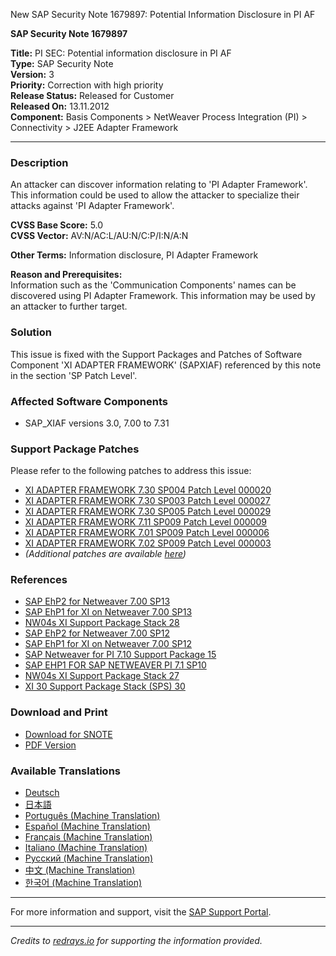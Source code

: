 New SAP Security Note 1679897: Potential Information Disclosure in PI AF

**SAP Security Note 1679897**

**Title:** PI SEC: Potential information disclosure in PI AF  
**Type:** SAP Security Note  
**Version:** 3  
**Priority:** Correction with high priority  
**Release Status:** Released for Customer  
**Released On:** 13.11.2012  
**Component:** Basis Components > NetWeaver Process Integration (PI) > Connectivity > J2EE Adapter Framework

---

### **Description**

An attacker can discover information relating to 'PI Adapter Framework'. This information could be used to allow the attacker to specialize their attacks against 'PI Adapter Framework'.

**CVSS Base Score:** 5.0  
**CVSS Vector:** AV:N/AC:L/AU:N/C:P/I:N/A:N

**Other Terms:** Information disclosure, PI Adapter Framework

**Reason and Prerequisites:**  
Information such as the 'Communication Components' names can be discovered using PI Adapter Framework. This information may be used by an attacker to further target.

### **Solution**

This issue is fixed with the Support Packages and Patches of Software Component 'XI ADAPTER FRAMEWORK' (SAPXIAF) referenced by this note in the section 'SP Patch Level'.

### **Affected Software Components**

- SAP_XIAF versions 3.0, 7.00 to 7.31

### **Support Package Patches**

Please refer to the following patches to address this issue:

- [XI ADAPTER FRAMEWORK 7.30 SP004 Patch Level 000020](https://userapps.support.sap.com/sap/support/swdc/notes?cvnr=01200615320200015134&support_package=SP004&patch_level=000020)
- [XI ADAPTER FRAMEWORK 7.30 SP003 Patch Level 000027](https://userapps.support.sap.com/sap/support/swdc/notes?cvnr=01200615320200015134&support_package=SP003&patch_level=000027)
- [XI ADAPTER FRAMEWORK 7.30 SP005 Patch Level 000029](https://userapps.support.sap.com/sap/support/swdc/notes?cvnr=01200615320200015134&support_package=SP005&patch_level=000029)
- [XI ADAPTER FRAMEWORK 7.11 SP009 Patch Level 000009](https://userapps.support.sap.com/sap/support/swdc/notes?cvnr=01200314690200006988&support_package=SP009&patch_level=000009)
- [XI ADAPTER FRAMEWORK 7.01 SP009 Patch Level 000006](https://userapps.support.sap.com/sap/support/swdc/notes?cvnr=01200314690200007188&support_package=SP009&patch_level=000006)
- [XI ADAPTER FRAMEWORK 7.02 SP009 Patch Level 000003](https://userapps.support.sap.com/sap/support/swdc/notes?cvnr=01200615320200012533&support_package=SP009&patch_level=000003)
- *(Additional patches are available [here](https://me.sap.com/notes/1679897))*

### **References**

- [SAP EhP2 for Netweaver 7.00 SP13](https://me.sap.com/notes/1801016)
- [SAP EhP1 for XI on Netweaver 7.00 SP13](https://me.sap.com/notes/1796157)
- [NW04s XI Support Package Stack 28](https://me.sap.com/notes/1789032)
- [SAP EhP2 for Netweaver 7.00 SP12](https://me.sap.com/notes/1740004)
- [SAP EhP1 for XI on Netweaver 7.00 SP12](https://me.sap.com/notes/1730853)
- [SAP Netweaver for PI 7.10 Support Package 15](https://me.sap.com/notes/1727287)
- [SAP EHP1 FOR SAP NETWEAVER PI 7.1 SP10](https://me.sap.com/notes/1724442)
- [NW04s XI Support Package Stack 27](https://me.sap.com/notes/1724106)
- [XI 30 Support Package Stack (SPS) 30](https://me.sap.com/notes/1723780)

### **Download and Print**

- [Download for SNOTE](https://notesdownloads.sap.com/note/0040000017382362017)
- [PDF Version](https://userapps.support.sap.com/sap/support/sfm/notes/print/0001679897?language=en-US&token=2F32DE8B840734C883A28124742BAA42)

### **Available Translations**

- [Deutsch](https://me.sap.com/notes/0001679897/D)
- [日本語](https://me.sap.com/notes/0001679897/J)
- [Português (Machine Translation)](https://me.sap.com/notes/0001679897/P)
- [Español (Machine Translation)](https://me.sap.com/notes/0001679897/S)
- [Français (Machine Translation)](https://me.sap.com/notes/0001679897/F)
- [Italiano (Machine Translation)](https://me.sap.com/notes/0001679897/I)
- [Русский (Machine Translation)](https://me.sap.com/notes/0001679897/R)
- [中文 (Machine Translation)](https://me.sap.com/notes/0001679897/1)
- [한국어 (Machine Translation)](https://me.sap.com/notes/0001679897/3)

---

For more information and support, visit the [SAP Support Portal](https://me.sap.com/).

---

*Credits to [redrays.io](https://redrays.io) for supporting the information provided.*